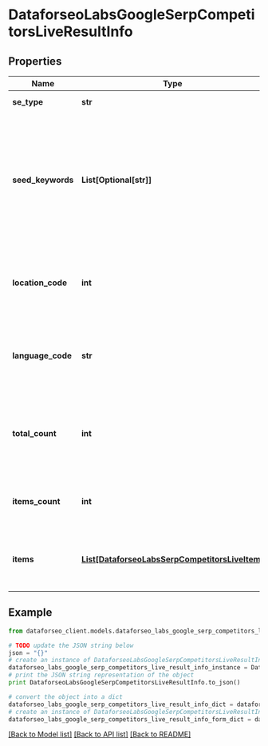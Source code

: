 # DataforseoLabsGoogleSerpCompetitorsLiveResultInfo


## Properties

Name | Type | Description | Notes
------------ | ------------- | ------------- | -------------
**se_type** | **str** | search engine type | [optional] 
**seed_keywords** | **List[Optional[str]]** | keywords specified in the request keyword is returned with decoded %## (plus symbol ‘+’ will be decoded to a space character) | [optional] 
**location_code** | **int** | location code in a POST array if there is no data, then the value is null | [optional] 
**language_code** | **str** | language code in a POST array if there is no data, then the value is null | [optional] 
**total_count** | **int** | the total amount of results in our database relevant to your request | [optional] 
**items_count** | **int** | the number of results returned in the items array | [optional] 
**items** | [**List[DataforseoLabsSerpCompetitorsLiveItem]**](DataforseoLabsSerpCompetitorsLiveItem.md) | contains detected SERP competitors and related data | [optional] 

## Example

```python
from dataforseo_client.models.dataforseo_labs_google_serp_competitors_live_result_info import DataforseoLabsGoogleSerpCompetitorsLiveResultInfo

# TODO update the JSON string below
json = "{}"
# create an instance of DataforseoLabsGoogleSerpCompetitorsLiveResultInfo from a JSON string
dataforseo_labs_google_serp_competitors_live_result_info_instance = DataforseoLabsGoogleSerpCompetitorsLiveResultInfo.from_json(json)
# print the JSON string representation of the object
print DataforseoLabsGoogleSerpCompetitorsLiveResultInfo.to_json()

# convert the object into a dict
dataforseo_labs_google_serp_competitors_live_result_info_dict = dataforseo_labs_google_serp_competitors_live_result_info_instance.to_dict()
# create an instance of DataforseoLabsGoogleSerpCompetitorsLiveResultInfo from a dict
dataforseo_labs_google_serp_competitors_live_result_info_form_dict = dataforseo_labs_google_serp_competitors_live_result_info.from_dict(dataforseo_labs_google_serp_competitors_live_result_info_dict)
```
[[Back to Model list]](../README.md#documentation-for-models) [[Back to API list]](../README.md#documentation-for-api-endpoints) [[Back to README]](../README.md)


